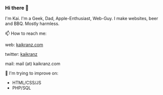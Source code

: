 ### Hi there 👋

I'm Kai. I'm a Geek, Dad, Apple-Enthusiast, Web-Guy. I make websites, beer and BBQ. Mostly harmless. 


📫 How to reach me:

web: [kaikranz.com](https://kaikranz.com)

twitter: [kaikranz](https://twitter.com/kaikranz)

mail: mail (at) kaikranz.com



🌱 I'm trying to improve on:
  - HTML/CSS/JS
  - PHP/SQL
  
